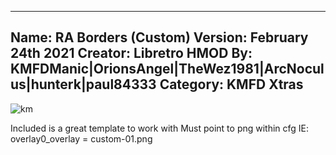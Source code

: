 -----------------------
Name: RA Borders (Custom)
Version: February 24th 2021
Creator: Libretro
HMOD By: KMFDManic|OrionsAngel|TheWez1981|ArcNoculus|hunterk|paul84333
Category: KMFD Xtras
-----------------------
![km](https://i.imgur.com/wr8ZQKJ.png)

Included is a great template to work with
Must point to png within cfg
IE:  overlay0_overlay = custom-01.png
